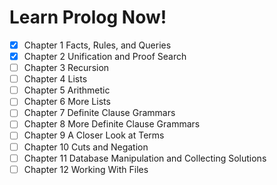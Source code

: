 # Learn Prolog Now!
- [x] Chapter 1 Facts, Rules, and Queries
- [x] Chapter 2 Unification and Proof Search 
- [ ] Chapter 3 Recursion 
- [ ] Chapter 4 Lists 
- [ ] Chapter 5 Arithmetic 
- [ ] Chapter 6 More Lists 
- [ ] Chapter 7 Definite Clause Grammars 
- [ ] Chapter 8 More Definite Clause Grammars 
- [ ] Chapter 9 A Closer Look at Terms 
- [ ] Chapter 10 Cuts and Negation 
- [ ] Chapter 11 Database Manipulation and Collecting Solutions 
- [ ] Chapter 12 Working With Files 
